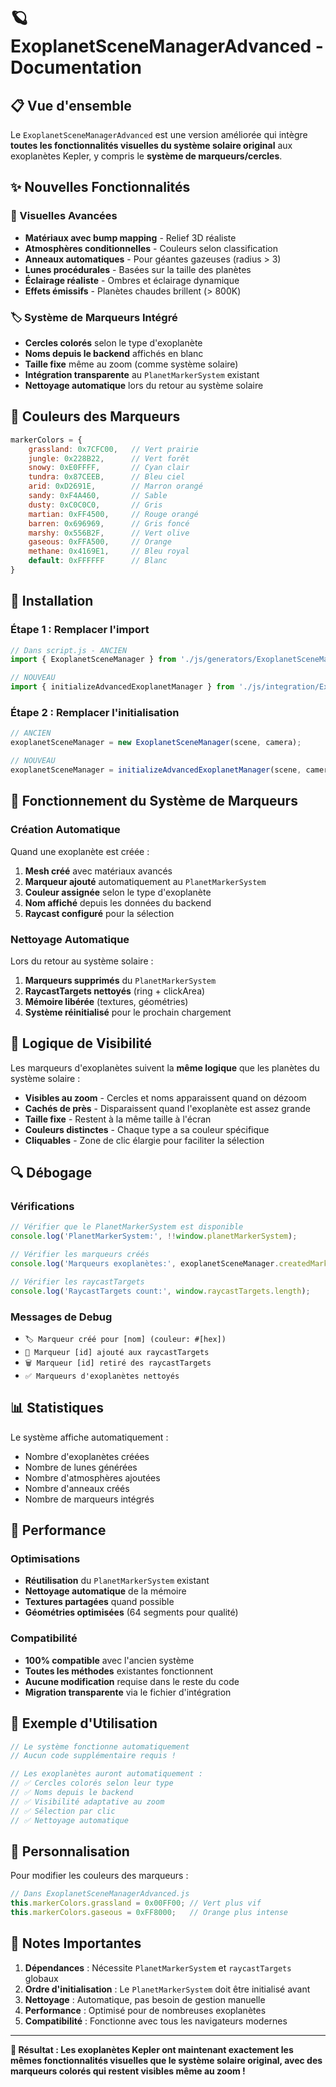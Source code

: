 # 🪐 ExoplanetSceneManagerAdvanced - Documentation

## 📋 **Vue d'ensemble**

Le `ExoplanetSceneManagerAdvanced` est une version améliorée qui intègre **toutes les fonctionnalités visuelles du système solaire original** aux exoplanètes Kepler, y compris le **système de marqueurs/cercles**.

## ✨ **Nouvelles Fonctionnalités**

### **🎨 Visuelles Avancées**
- **Matériaux avec bump mapping** - Relief 3D réaliste
- **Atmosphères conditionnelles** - Couleurs selon classification
- **Anneaux automatiques** - Pour géantes gazeuses (radius > 3)
- **Lunes procédurales** - Basées sur la taille des planètes
- **Éclairage réaliste** - Ombres et éclairage dynamique
- **Effets émissifs** - Planètes chaudes brillent (> 800K)

### **🏷️ Système de Marqueurs Intégré**
- **Cercles colorés** selon le type d'exoplanète
- **Noms depuis le backend** affichés en blanc
- **Taille fixe** même au zoom (comme système solaire)
- **Intégration transparente** au `PlanetMarkerSystem` existant
- **Nettoyage automatique** lors du retour au système solaire

## 🎨 **Couleurs des Marqueurs**

```javascript
markerColors = {
    grassland: 0x7CFC00,   // Vert prairie
    jungle: 0x228B22,      // Vert forêt
    snowy: 0xE0FFFF,       // Cyan clair
    tundra: 0x87CEEB,      // Bleu ciel
    arid: 0xD2691E,        // Marron orangé
    sandy: 0xF4A460,       // Sable
    dusty: 0xC0C0C0,       // Gris
    martian: 0xFF4500,     // Rouge orangé
    barren: 0x696969,      // Gris foncé
    marshy: 0x556B2F,      // Vert olive
    gaseous: 0xFFA500,     // Orange
    methane: 0x4169E1,     // Bleu royal
    default: 0xFFFFFF      // Blanc
}
```

## 🔧 **Installation**

### **Étape 1 : Remplacer l'import**
```javascript
// Dans script.js - ANCIEN
import { ExoplanetSceneManager } from './js/generators/ExoplanetSceneManager.js';

// NOUVEAU
import { initializeAdvancedExoplanetManager } from './js/integration/ExoplanetManagerIntegration.js';
```

### **Étape 2 : Remplacer l'initialisation**
```javascript
// ANCIEN
exoplanetSceneManager = new ExoplanetSceneManager(scene, camera);

// NOUVEAU
exoplanetSceneManager = initializeAdvancedExoplanetManager(scene, camera, renderer);
```

## 🔄 **Fonctionnement du Système de Marqueurs**

### **Création Automatique**
Quand une exoplanète est créée :
1. **Mesh créé** avec matériaux avancés
2. **Marqueur ajouté** automatiquement au `PlanetMarkerSystem`
3. **Couleur assignée** selon le type d'exoplanète
4. **Nom affiché** depuis les données du backend
5. **Raycast configuré** pour la sélection

### **Nettoyage Automatique**
Lors du retour au système solaire :
1. **Marqueurs supprimés** du `PlanetMarkerSystem`
2. **RaycastTargets nettoyés** (ring + clickArea)
3. **Mémoire libérée** (textures, géométries)
4. **Système réinitialisé** pour le prochain chargement

## 🎯 **Logique de Visibilité**

Les marqueurs d'exoplanètes suivent la **même logique** que les planètes du système solaire :

- **Visibles au zoom** - Cercles et noms apparaissent quand on dézoom
- **Cachés de près** - Disparaissent quand l'exoplanète est assez grande
- **Taille fixe** - Restent à la même taille à l'écran
- **Couleurs distinctes** - Chaque type a sa couleur spécifique
- **Cliquables** - Zone de clic élargie pour faciliter la sélection

## 🔍 **Débogage**

### **Vérifications**
```javascript
// Vérifier que le PlanetMarkerSystem est disponible
console.log('PlanetMarkerSystem:', !!window.planetMarkerSystem);

// Vérifier les marqueurs créés
console.log('Marqueurs exoplanètes:', exoplanetSceneManager.createdMarkers);

// Vérifier les raycastTargets
console.log('RaycastTargets count:', window.raycastTargets.length);
```

### **Messages de Debug**
- `🏷️ Marqueur créé pour [nom] (couleur: #[hex])`
- `🎯 Marqueur [id] ajouté aux raycastTargets`
- `🗑️ Marqueur [id] retiré des raycastTargets`
- `✅ Marqueurs d'exoplanètes nettoyés`

## 📊 **Statistiques**

Le système affiche automatiquement :
- Nombre d'exoplanètes créées
- Nombre de lunes générées
- Nombre d'atmosphères ajoutées
- Nombre d'anneaux créés
- Nombre de marqueurs intégrés

## 🚀 **Performance**

### **Optimisations**
- **Réutilisation** du `PlanetMarkerSystem` existant
- **Nettoyage automatique** de la mémoire
- **Textures partagées** quand possible
- **Géométries optimisées** (64 segments pour qualité)

### **Compatibilité**
- **100% compatible** avec l'ancien système
- **Toutes les méthodes** existantes fonctionnent
- **Aucune modification** requise dans le reste du code
- **Migration transparente** via le fichier d'intégration

## 🎨 **Exemple d'Utilisation**

```javascript
// Le système fonctionne automatiquement
// Aucun code supplémentaire requis !

// Les exoplanètes auront automatiquement :
// ✅ Cercles colorés selon leur type
// ✅ Noms depuis le backend
// ✅ Visibilité adaptative au zoom
// ✅ Sélection par clic
// ✅ Nettoyage automatique
```

## 🔧 **Personnalisation**

Pour modifier les couleurs des marqueurs :
```javascript
// Dans ExoplanetSceneManagerAdvanced.js
this.markerColors.grassland = 0x00FF00; // Vert plus vif
this.markerColors.gaseous = 0xFF8000;   // Orange plus intense
```

## 📝 **Notes Importantes**

1. **Dépendances** : Nécessite `PlanetMarkerSystem` et `raycastTargets` globaux
2. **Ordre d'initialisation** : Le `PlanetMarkerSystem` doit être initialisé avant
3. **Nettoyage** : Automatique, pas besoin de gestion manuelle
4. **Performance** : Optimisé pour de nombreuses exoplanètes
5. **Compatibilité** : Fonctionne avec tous les navigateurs modernes

---

**🎯 Résultat : Les exoplanètes Kepler ont maintenant exactement les mêmes fonctionnalités visuelles que le système solaire original, avec des marqueurs colorés qui restent visibles même au zoom !**
